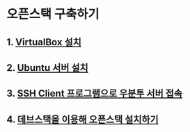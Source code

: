 # 오픈스택 구축하기

## 1. [VirtualBox 설치](install/virtualbox/md/virtualbox.md)

## 2. [Ubuntu 서버 설치](install/ubuntu/md/ubuntu.md)

## 3. [SSH Client 프로그램으로 우분투 서버 접속](install/ssh/md/ssh.md)

## 4. [데브스택을 이용해 오픈스택 설치하기](install/devstack/md/devstack.md)